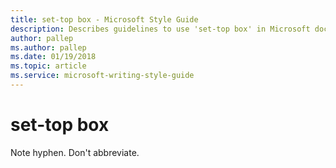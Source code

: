 ```yaml
---
title: set-top box - Microsoft Style Guide
description: Describes guidelines to use 'set-top box' in Microsoft documents. Note hyphen. Don't abbreviate.
author: pallep
ms.author: pallep
ms.date: 01/19/2018
ms.topic: article
ms.service: microsoft-writing-style-guide
---
```


# set-top box

Note hyphen. Don't abbreviate. 
